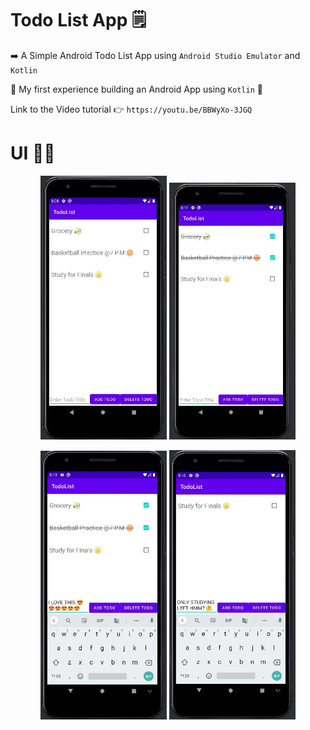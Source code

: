 # Todo List App 🗒️

➡️ A Simple Android Todo List App using `Android Studio Emulator` and `Kotlin` 

🌱 My first experience building an Android App using `Kotlin` 🙂 

Link to the Video tutorial 👉 ```https://youtu.be/BBWyXo-3JGQ```

# UI 📱✨

<p align="center" width="100%">
    <img width="40%" src="https://github.com/ashgozli/Android-Todo-App/blob/main/TodoList_HomePage.jpg">
    <img width="40%" src= "https://github.com/ashgozli/Android-Todo-App/blob/main/TodoList_SelectFunc.jpg">
</p>

<p align="center" width="100%">
    <img width="40%" src="https://github.com/ashgozli/Android-Todo-App/blob/main/TodoList_TextFunc.jpg">
    <img width="40%" src= "https://github.com/ashgozli/Android-Todo-App/blob/main/TodoList_DeleteFunc%20.jpg">
</p>
